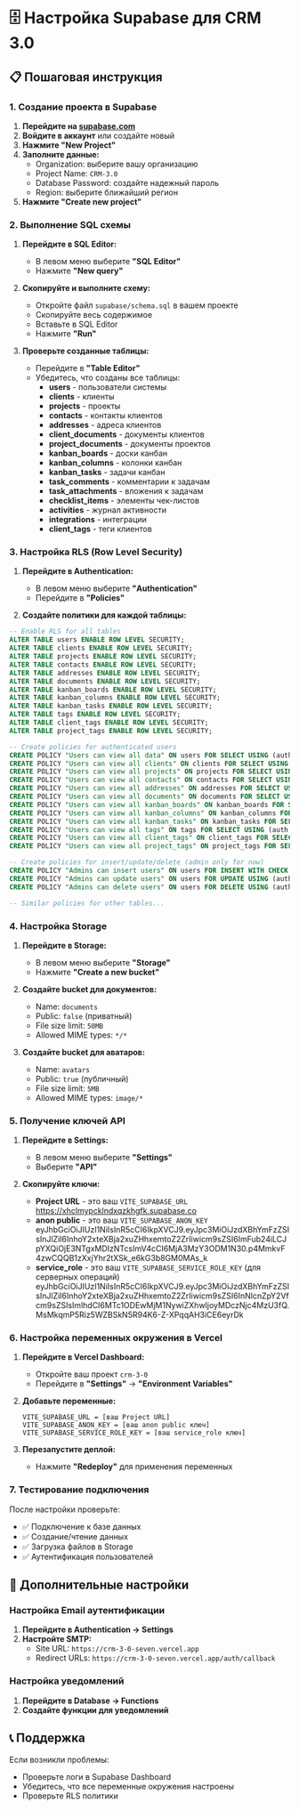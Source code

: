 # 🗄️ Настройка Supabase для CRM 3.0

## 📋 Пошаговая инструкция

### 1. Создание проекта в Supabase

1. **Перейдите на [supabase.com](https://supabase.com)**
2. **Войдите в аккаунт** или создайте новый
3. **Нажмите "New Project"**
4. **Заполните данные:**
   - Organization: выберите вашу организацию
   - Project Name: `CRM-3.0`
   - Database Password: создайте надежный пароль
   - Region: выберите ближайший регион
5. **Нажмите "Create new project"**

### 2. Выполнение SQL схемы

1. **Перейдите в SQL Editor:**
   - В левом меню выберите **"SQL Editor"**
   - Нажмите **"New query"**

2. **Скопируйте и выполните схему:**
   - Откройте файл `supabase/schema.sql` в вашем проекте
   - Скопируйте весь содержимое
   - Вставьте в SQL Editor
   - Нажмите **"Run"**

3. **Проверьте созданные таблицы:**
   - Перейдите в **"Table Editor"**
   - Убедитесь, что созданы все таблицы:
     - **users** - пользователи системы
     - **clients** - клиенты
     - **projects** - проекты
     - **contacts** - контакты клиентов
     - **addresses** - адреса клиентов
     - **client_documents** - документы клиентов
     - **project_documents** - документы проектов
     - **kanban_boards** - доски канбан
     - **kanban_columns** - колонки канбан
     - **kanban_tasks** - задачи канбан
     - **task_comments** - комментарии к задачам
     - **task_attachments** - вложения к задачам
     - **checklist_items** - элементы чек-листов
     - **activities** - журнал активности
     - **integrations** - интеграции
     - **client_tags** - теги клиентов

### 3. Настройка RLS (Row Level Security)

1. **Перейдите в Authentication:**
   - В левом меню выберите **"Authentication"**
   - Перейдите в **"Policies"**

2. **Создайте политики для каждой таблицы:**

```sql
-- Enable RLS for all tables
ALTER TABLE users ENABLE ROW LEVEL SECURITY;
ALTER TABLE clients ENABLE ROW LEVEL SECURITY;
ALTER TABLE projects ENABLE ROW LEVEL SECURITY;
ALTER TABLE contacts ENABLE ROW LEVEL SECURITY;
ALTER TABLE addresses ENABLE ROW LEVEL SECURITY;
ALTER TABLE documents ENABLE ROW LEVEL SECURITY;
ALTER TABLE kanban_boards ENABLE ROW LEVEL SECURITY;
ALTER TABLE kanban_columns ENABLE ROW LEVEL SECURITY;
ALTER TABLE kanban_tasks ENABLE ROW LEVEL SECURITY;
ALTER TABLE tags ENABLE ROW LEVEL SECURITY;
ALTER TABLE client_tags ENABLE ROW LEVEL SECURITY;
ALTER TABLE project_tags ENABLE ROW LEVEL SECURITY;

-- Create policies for authenticated users
CREATE POLICY "Users can view all data" ON users FOR SELECT USING (auth.role() = 'authenticated');
CREATE POLICY "Users can view all clients" ON clients FOR SELECT USING (auth.role() = 'authenticated');
CREATE POLICY "Users can view all projects" ON projects FOR SELECT USING (auth.role() = 'authenticated');
CREATE POLICY "Users can view all contacts" ON contacts FOR SELECT USING (auth.role() = 'authenticated');
CREATE POLICY "Users can view all addresses" ON addresses FOR SELECT USING (auth.role() = 'authenticated');
CREATE POLICY "Users can view all documents" ON documents FOR SELECT USING (auth.role() = 'authenticated');
CREATE POLICY "Users can view all kanban_boards" ON kanban_boards FOR SELECT USING (auth.role() = 'authenticated');
CREATE POLICY "Users can view all kanban_columns" ON kanban_columns FOR SELECT USING (auth.role() = 'authenticated');
CREATE POLICY "Users can view all kanban_tasks" ON kanban_tasks FOR SELECT USING (auth.role() = 'authenticated');
CREATE POLICY "Users can view all tags" ON tags FOR SELECT USING (auth.role() = 'authenticated');
CREATE POLICY "Users can view all client_tags" ON client_tags FOR SELECT USING (auth.role() = 'authenticated');
CREATE POLICY "Users can view all project_tags" ON project_tags FOR SELECT USING (auth.role() = 'authenticated');

-- Create policies for insert/update/delete (admin only for now)
CREATE POLICY "Admins can insert users" ON users FOR INSERT WITH CHECK (auth.role() = 'authenticated');
CREATE POLICY "Admins can update users" ON users FOR UPDATE USING (auth.role() = 'authenticated');
CREATE POLICY "Admins can delete users" ON users FOR DELETE USING (auth.role() = 'authenticated');

-- Similar policies for other tables...
```

### 4. Настройка Storage

1. **Перейдите в Storage:**
   - В левом меню выберите **"Storage"**
   - Нажмите **"Create a new bucket"**

2. **Создайте bucket для документов:**
   - Name: `documents`
   - Public: `false` (приватный)
   - File size limit: `50MB`
   - Allowed MIME types: `*/*`

3. **Создайте bucket для аватаров:**
   - Name: `avatars`
   - Public: `true` (публичный)
   - File size limit: `5MB`
   - Allowed MIME types: `image/*`

### 5. Получение ключей API

1. **Перейдите в Settings:**
   - В левом меню выберите **"Settings"**
   - Выберите **"API"**

2. **Скопируйте ключи:**
   - **Project URL** - это ваш `VITE_SUPABASE_URL` https://xhclmypcklndxqzkhgfk.supabase.co
   - **anon public** - это ваш `VITE_SUPABASE_ANON_KEY` eyJhbGciOiJIUzI1NiIsInR5cCI6IkpXVCJ9.eyJpc3MiOiJzdXBhYmFzZSIsInJlZiI6InhoY2xteXBja2xuZHhxemtoZ2ZrIiwicm9sZSI6ImFub24iLCJpYXQiOjE3NTgxMDIzNTcsImV4cCI6MjA3MzY3ODM1N30.p4MmkvF4zwCQQB1zXxjYhr2tXSk_e6kG3b8GM0MAs_k
   - **service_role** - это ваш `VITE_SUPABASE_SERVICE_ROLE_KEY` (для серверных операций) eyJhbGciOiJIUzI1NiIsInR5cCI6IkpXVCJ9.eyJpc3MiOiJzdXBhYmFzZSIsInJlZiI6InhoY2xteXBja2xuZHhxemtoZ2ZrIiwicm9sZSI6InNlcnZpY2Vfcm9sZSIsImlhdCI6MTc1ODEwMjM1NywiZXhwIjoyMDczNjc4MzU3fQ.MsMkqmP5Riz5WZBSkN5R94K6-Z-XPqqAH3iCE6eyrDk

### 6. Настройка переменных окружения в Vercel

1. **Перейдите в Vercel Dashboard:**
   - Откройте ваш проект `crm-3-0`
   - Перейдите в **"Settings"** → **"Environment Variables"**

2. **Добавьте переменные:**
   ```
   VITE_SUPABASE_URL = [ваш Project URL]
   VITE_SUPABASE_ANON_KEY = [ваш anon public ключ]
   VITE_SUPABASE_SERVICE_ROLE_KEY = [ваш service_role ключ]
   ```

3. **Перезапустите деплой:**
   - Нажмите **"Redeploy"** для применения переменных

### 7. Тестирование подключения

После настройки проверьте:
- ✅ Подключение к базе данных
- ✅ Создание/чтение данных
- ✅ Загрузка файлов в Storage
- ✅ Аутентификация пользователей

## 🔧 Дополнительные настройки

### Настройка Email аутентификации

1. **Перейдите в Authentication → Settings**
2. **Настройте SMTP:**
   - Site URL: `https://crm-3-0-seven.vercel.app`
   - Redirect URLs: `https://crm-3-0-seven.vercel.app/auth/callback`

### Настройка уведомлений

1. **Перейдите в Database → Functions**
2. **Создайте функции для уведомлений**

## 📞 Поддержка

Если возникли проблемы:
- Проверьте логи в Supabase Dashboard
- Убедитесь, что все переменные окружения настроены
- Проверьте RLS политики
